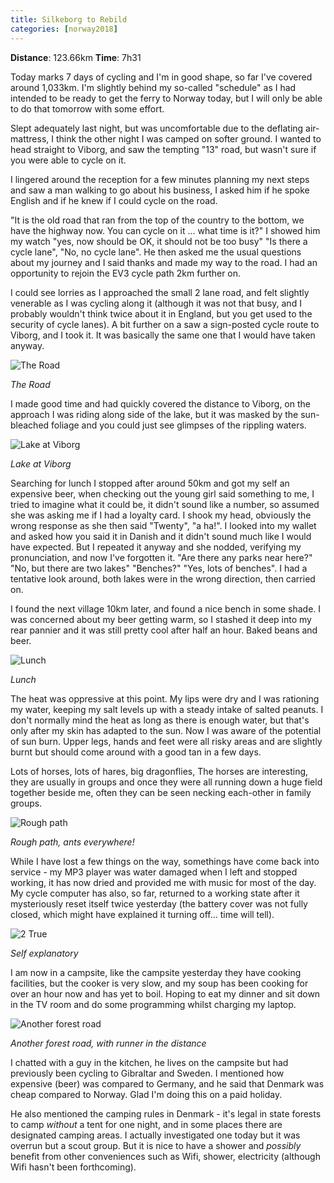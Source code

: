 ```yaml
---
title: Silkeborg to Rebild
categories: [norway2018]
---
```


**Distance**: 123.66km
**Time**: 7h31

Today marks 7 days of cycling and I'm in good shape, so far I've covered
around 1,033km. I'm slightly behind my so-called "schedule" as I had intended
to be ready to get the ferry to Norway today, but I will only be able to do
that tomorrow with some effort.

Slept adequately last night, but was uncomfortable due to the deflating
air-mattress, I think the other night I was camped on softer ground. I wanted
to head straight to Viborg, and saw the tempting "13" road, but wasn't sure if
you were able to cycle on it.

I lingered around the reception for a few minutes planning my next steps and
saw a man walking to go about his business, I asked him if he spoke English
and if he knew if I could cycle on the road.

"It is the old road that ran from the top of the country to the bottom, we
have the highway now. You can cycle on it ... what time is it?" I showed him
my watch "yes, now should be OK, it should not be too busy" "Is there a cycle
lane", "No, no cycle lane". He then asked me the usual questions about my
journey and I said thanks and made my way to the road. I had an opportunity to
rejoin the EV3 cycle path 2km further on.

I could see lorries as I approached the small 2 lane road, and felt slightly
venerable as I was cycling along it (although it was not that busy, and I
probably wouldn't think twice about it in England, but you get used to the
security of cycle lanes). A bit further on a saw a sign-posted cycle route to
Viborg, and I took it. It was basically the same one that I would have taken
anyway.

![The Road](/images/norway/2018-06-27/IMG_20180627_094541.jpg)

*The Road*

I made good time and had quickly covered the distance to Viborg, on the
approach I was riding along side of the lake, but it was masked by the
sun-bleached foliage and you could just see glimpses of the rippling
waters. 

![Lake at Viborg](/images/norway/2018-06-27/IMG_20180627_120254.jpg)

*Lake at Viborg*

Searching for lunch I stopped after around 50km and got my self an expensive
beer, when checking out the young girl said something to me, I tried to
imagine what it could be, it didn't sound like a number, so assumed she was
asking me if I had a loyalty card. I shook my head, obviously the wrong
response as she then said "Twenty", "a ha!". I looked into my wallet and asked
how you said it in Danish and it didn't sound much like I would have expected.
But I repeated it anyway and she nodded, verifying my pronunciation, and now
I've forgotten it. "Are there any parks near here?" "No, but there are two
lakes" "Benches?" "Yes, lots of benches". I had a tentative look around, both
lakes were in the wrong direction, then carried on.

I found the next village 10km later, and found a nice bench in some shade. I
was concerned about my beer getting warm, so I stashed it deep into my rear
pannier and it was still pretty cool after half an hour. Baked beans and beer.


![Lunch](/images/norway/2018-06-27/IMG_20180627_132006.jpg)

*Lunch*

The heat was oppressive at this point. My lips were dry and I was rationing my
water, keeping my salt levels up with a steady intake of salted peanuts. I
don't normally mind the heat as long as there is enough water, but that's only
after my skin has adapted to the sun. Now I was aware of the potential of sun
burn. Upper legs, hands and feet were all risky areas and are slightly burnt
but should come around with a good tan in a few days.

Lots of horses, lots of hares, big dragonflies, The horses are interesting,
they are usually in groups and once they were all running down a huge field
together beside me, often they can be seen necking each-other in family groups.

![Rough path](/images/norway/2018-06-27/IMG_20180627_145122.jpg)

*Rough path, ants everywhere!*

While I have lost a few things on the way, somethings have come back into
service - my MP3 player was water damaged when I left and stopped working, it
has now dried and provided me with music for most of the day. My cycle
computer has also, so far, returned to a working state after it mysteriously
reset itself twice yesterday (the battery cover was not fully closed, which
might have explained it turning off... time will tell).

![2 True](/images/norway/2018-06-27/IMG_20180627_161818.jpg)

*Self explanatory*

I am now in a campsite, like the campsite yesterday they have cooking
facilities, but the cooker is very slow, and my soup has been cooking for over
an hour now and has yet to boil. Hoping to eat my dinner and sit down in the
TV room and do some programming whilst charging my laptop.

![Another forest road](/images/norway/2018-06-27/IMG_20180627_172908.jpg)

*Another forest road, with runner in the distance*

I chatted with a guy in the kitchen, he lives on the campsite but had
previously been cycling to Gibraltar and Sweden. I mentioned how expensive
(beer) was compared to Germany, and he said that Denmark was cheap compared to
Norway. Glad I'm doing this on a paid holiday.

He also mentioned the camping rules in Denmark - it's legal in state forests
to camp *without* a tent for one night, and in some places there are
designated camping areas. I actually investigated one today but it was overrun
but a scout group. But it is nice to have a shower and *possibly* benefit from
other conveniences such as Wifi, shower, electricity (although Wifi hasn't
been forthcoming).
